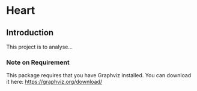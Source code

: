 # Heart

## Introduction

This project is to analyse...

### Note on Requirement

This package requires that you have Graphviz installed. You can download it here: <https://graphviz.org/download/>
